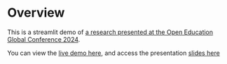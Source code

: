 # Overview
This is a streamlit demo of [a research presented at the Open Education Global Conference 2024](https://oeglobal2024.sched.com/event/1pHSt/implementing-large-language-models-for-student-essay-assessment-in-moocs-exploring-effectiveness-of-prompt-engineering-methods-id-61). 

You can view the [live demo here](https://2023sosresult.streamlit.app/), and access the presentation [slides here](https://drive.google.com/file/d/1WQM02pnD47zEUa6TKRhLRT9g0qdE4Zat/view?usp=sharing)
